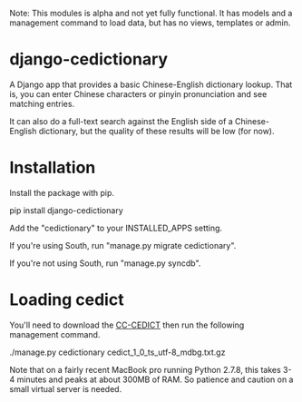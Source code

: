 Note: This modules is alpha and not yet fully functional. It has models
and a management command to load data, but has no views, templates or admin.

# django-cedictionary

A Django app that provides a basic Chinese-English dictionary lookup. That is,
you can enter Chinese characters or pinyin pronunciation and see matching
entries.

It can also do a full-text search against the English side of a Chinese-English
dictionary, but the quality of these results will be low (for now).

# Installation

Install the package with pip.

  pip install django-cedictionary

Add the "cedictionary" to your INSTALLED_APPS setting.

If you're using South, run "manage.py migrate cedictionary".

If you're not using South, run "manage.py syncdb".

# Loading cedict

You'll need to download the [CC-CEDICT](http://cc-cedict.org/wiki/) then
run the following management command.

  ./manage.py cedictionary cedict_1_0_ts_utf-8_mdbg.txt.gz

Note that on a fairly recent MacBook pro running Python 2.7.8, this takes
3-4 minutes and peaks at about 300MB of RAM. So patience and caution on a
small virtual server is needed.
